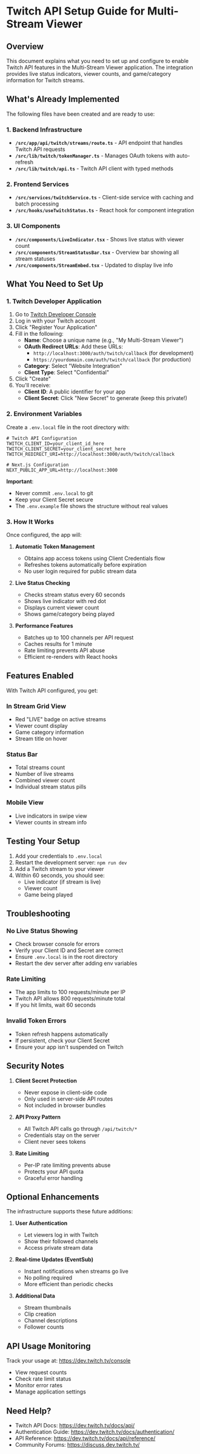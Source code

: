 # Twitch API Setup Guide for Multi-Stream Viewer

## Overview

This document explains what you need to set up and configure to enable Twitch API features in the Multi-Stream Viewer application. The integration provides live status indicators, viewer counts, and game/category information for Twitch streams.

## What's Already Implemented

The following files have been created and are ready to use:

### 1. Backend Infrastructure
- **`/src/app/api/twitch/streams/route.ts`** - API endpoint that handles Twitch API requests
- **`/src/lib/twitch/tokenManager.ts`** - Manages OAuth tokens with auto-refresh
- **`/src/lib/twitch/api.ts`** - Twitch API client with typed methods

### 2. Frontend Services
- **`/src/services/twitchService.ts`** - Client-side service with caching and batch processing
- **`/src/hooks/useTwitchStatus.ts`** - React hook for component integration

### 3. UI Components
- **`/src/components/LiveIndicator.tsx`** - Shows live status with viewer count
- **`/src/components/StreamStatusBar.tsx`** - Overview bar showing all stream statuses
- **`/src/components/StreamEmbed.tsx`** - Updated to display live info

## What You Need to Set Up

### 1. Twitch Developer Application

1. Go to [Twitch Developer Console](https://dev.twitch.tv/console)
2. Log in with your Twitch account
3. Click "Register Your Application"
4. Fill in the following:
   - **Name**: Choose a unique name (e.g., "My Multi-Stream Viewer")
   - **OAuth Redirect URLs**: Add these URLs:
     - `http://localhost:3000/auth/twitch/callback` (for development)
     - `https://yourdomain.com/auth/twitch/callback` (for production)
   - **Category**: Select "Website Integration"
   - **Client Type**: Select "Confidential"
5. Click "Create"
6. You'll receive:
   - **Client ID**: A public identifier for your app
   - **Client Secret**: Click "New Secret" to generate (keep this private!)

### 2. Environment Variables

Create a `.env.local` file in the root directory with:

```env
# Twitch API Configuration
TWITCH_CLIENT_ID=your_client_id_here
TWITCH_CLIENT_SECRET=your_client_secret_here
TWITCH_REDIRECT_URI=http://localhost:3000/auth/twitch/callback

# Next.js Configuration
NEXT_PUBLIC_APP_URL=http://localhost:3000
```

**Important**: 
- Never commit `.env.local` to git
- Keep your Client Secret secure
- The `.env.example` file shows the structure without real values

### 3. How It Works

Once configured, the app will:

1. **Automatic Token Management**
   - Obtains app access tokens using Client Credentials flow
   - Refreshes tokens automatically before expiration
   - No user login required for public stream data

2. **Live Status Checking**
   - Checks stream status every 60 seconds
   - Shows live indicator with red dot
   - Displays current viewer count
   - Shows game/category being played

3. **Performance Features**
   - Batches up to 100 channels per API request
   - Caches results for 1 minute
   - Rate limiting prevents API abuse
   - Efficient re-renders with React hooks

## Features Enabled

With Twitch API configured, you get:

### In Stream Grid View
- Red "LIVE" badge on active streams
- Viewer count display
- Game category information
- Stream title on hover

### Status Bar
- Total streams count
- Number of live streams
- Combined viewer count
- Individual stream status pills

### Mobile View
- Live indicators in swipe view
- Viewer counts in stream info

## Testing Your Setup

1. Add your credentials to `.env.local`
2. Restart the development server: `npm run dev`
3. Add a Twitch stream to your viewer
4. Within 60 seconds, you should see:
   - Live indicator (if stream is live)
   - Viewer count
   - Game being played

## Troubleshooting

### No Live Status Showing
- Check browser console for errors
- Verify your Client ID and Secret are correct
- Ensure `.env.local` is in the root directory
- Restart the dev server after adding env variables

### Rate Limiting
- The app limits to 100 requests/minute per IP
- Twitch API allows 800 requests/minute total
- If you hit limits, wait 60 seconds

### Invalid Token Errors
- Token refresh happens automatically
- If persistent, check your Client Secret
- Ensure your app isn't suspended on Twitch

## Security Notes

1. **Client Secret Protection**
   - Never expose in client-side code
   - Only used in server-side API routes
   - Not included in browser bundles

2. **API Proxy Pattern**
   - All Twitch API calls go through `/api/twitch/*`
   - Credentials stay on the server
   - Client never sees tokens

3. **Rate Limiting**
   - Per-IP rate limiting prevents abuse
   - Protects your API quota
   - Graceful error handling

## Optional Enhancements

The infrastructure supports these future additions:

1. **User Authentication**
   - Let viewers log in with Twitch
   - Show their followed channels
   - Access private stream data

2. **Real-time Updates (EventSub)**
   - Instant notifications when streams go live
   - No polling required
   - More efficient than periodic checks

3. **Additional Data**
   - Stream thumbnails
   - Clip creation
   - Channel descriptions
   - Follower counts

## API Usage Monitoring

Track your usage at: https://dev.twitch.tv/console

- View request counts
- Check rate limit status
- Monitor error rates
- Manage application settings

## Need Help?

- Twitch API Docs: https://dev.twitch.tv/docs/api/
- Authentication Guide: https://dev.twitch.tv/docs/authentication/
- API Reference: https://dev.twitch.tv/docs/api/reference/
- Community Forums: https://discuss.dev.twitch.tv/